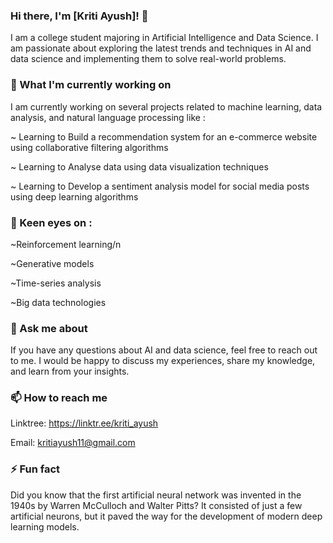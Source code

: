 ### Hi there, I'm [Kriti Ayush]! 👋
I am a college student majoring in Artificial Intelligence and Data Science. I am passionate about exploring the latest trends and techniques in AI and data science and implementing them to solve real-world problems.

### 🔭 What I'm currently working on
I am currently working on several projects related to machine learning, data analysis, and natural language processing like :

~ Learning to Build a recommendation system for an e-commerce website using collaborative filtering algorithms

~ Learning to Analyse data using data visualization techniques

~ Learning to Develop a sentiment analysis model for social media posts using deep learning algorithms

### 🌱 Keen eyes on :

~Reinforcement learning/n

~Generative models

~Time-series analysis

~Big data technologies

### 💬 Ask me about
If you have any questions about AI and data science, feel free to reach out to me. I would be happy to discuss my experiences, share my knowledge, and learn from your insights.

### 📫 How to reach me
Linktree: https://linktr.ee/kriti_ayush

Email: kritiayush11@gmail.com

### ⚡ Fun fact
Did you know that the first artificial neural network was invented in the 1940s by Warren McCulloch and Walter Pitts? It consisted of just a few artificial neurons, but it paved the way for the development of modern deep learning models.

<!--
**krixshh/krixshh** is a ✨ _special_ ✨ repository because its `README.md` (this file) appears on your GitHub profile.

Here are some ideas to get you started:

- 🔭 I’m currently working on ...
- 🌱 Keen eyes on ...
- 👯 I’m looking to collaborate on ...
- 🤔 I’m looking for help with ...
- 💬 Ask me about ...
- 📫 How to reach me: ...
- 😄 Pronouns: ...
- ⚡ Fun fact: ...
-->
